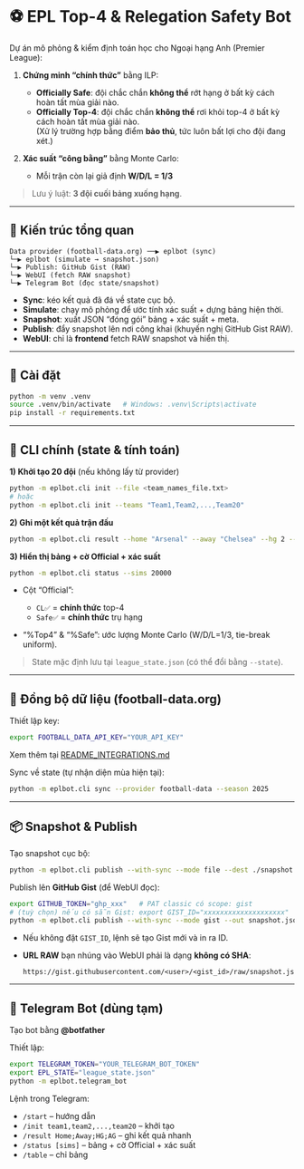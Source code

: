 # ⚽ EPL Top-4 & Relegation Safety Bot

Dự án mô phỏng & kiểm định toán học cho Ngoại hạng Anh (Premier League):

1) **Chứng minh “chính thức”** bằng ILP:  
   - **Officially Safe**: đội chắc chắn **không thể** rớt hạng ở bất kỳ cách hoàn tất mùa giải nào.  
   - **Officially Top-4**: đội chắc chắn **không thể** rơi khỏi top-4 ở bất kỳ cách hoàn tất mùa giải nào.  
   (Xử lý trường hợp bằng điểm **bảo thủ**, tức luôn bất lợi cho đội đang xét.)

2) **Xác suất “công bằng”** bằng Monte Carlo:  
   - Mỗi trận còn lại giả định **W/D/L = 1/3**

> Lưu ý luật: **3 đội cuối bảng xuống hạng**.

---

## 🧩 Kiến trúc tổng quan

```
Data provider (football-data.org) ──▶ eplbot (sync)
└─▶ eplbot (simulate → snapshot.json)
└─▶ Publish: GitHub Gist (RAW)
└─▶ WebUI (fetch RAW snapshot)
└─▶ Telegram Bot (đọc state/snapshot)

````

- **Sync**: kéo kết quả đã đá về state cục bộ.  
- **Simulate**: chạy mô phỏng để ước tính xác suất + dựng bảng hiện thời.  
- **Snapshot**: xuất JSON “đóng gói” bảng + xác suất + meta.  
- **Publish**: đẩy snapshot lên nơi công khai (khuyến nghị GitHub Gist RAW).  
- **WebUI**: chỉ là **frontend** fetch RAW snapshot và hiển thị.  

---

## 🚀 Cài đặt

```bash
python -m venv .venv
source .venv/bin/activate   # Windows: .venv\Scripts\activate
pip install -r requirements.txt
````

---

## 🧰 CLI chính (state & tính toán)

**1) Khởi tạo 20 đội** (nếu không lấy từ provider)

```bash
python -m eplbot.cli init --file <team_names_file.txt>
# hoặc
python -m eplbot.cli init --teams "Team1,Team2,...,Team20"
```

**2) Ghi một kết quả trận đấu**

```bash
python -m eplbot.cli result --home "Arsenal" --away "Chelsea" --hg 2 --ag 1
```

**3) Hiển thị bảng + cờ Official + xác suất**

```bash
python -m eplbot.cli status --sims 20000
```

* Cột “Official”:

  * `CL✅` = **chính thức** top-4
  * `Safe✅` = **chính thức** trụ hạng
* “%Top4” & “%Safe”: ước lượng Monte Carlo (W/D/L=1/3, tie-break uniform).

> State mặc định lưu tại `league_state.json` (có thể đổi bằng `--state`).

---

## 🔄 Đồng bộ dữ liệu (football-data.org)

Thiết lập key:

```bash
export FOOTBALL_DATA_API_KEY="YOUR_API_KEY"
```
Xem thêm tại [README_INTEGRATIONS.md](https://github.com/minhkhang1008/epl-safety-check/blob/main/README_INTEGRATIONS.md)

Sync về state (tự nhận diện mùa hiện tại):

```bash
python -m eplbot.cli sync --provider football-data --season 2025
```
---

## 📦 Snapshot & Publish

Tạo snapshot cục bộ:

```bash
python -m eplbot.cli publish --with-sync --mode file --dest ./snapshot.json
```

Publish lên **GitHub Gist** (để WebUI đọc):

```bash
export GITHUB_TOKEN="ghp_xxx"   # PAT classic có scope: gist
# (tuỳ chọn) nếu có sẵn Gist: export GIST_ID="xxxxxxxxxxxxxxxxxxxx"
python -m eplbot.cli publish --with-sync --mode gist --out snapshot.json
```

* Nếu không đặt `GIST_ID`, lệnh sẽ tạo Gist mới và in ra ID.
* **URL RAW** bạn nhúng vào WebUI phải là dạng **không có SHA**:

  ```
  https://gist.githubusercontent.com/<user>/<gist_id>/raw/snapshot.json
  ```

---

## 🤖 Telegram Bot (dùng tạm)

Tạo bot bằng **@botfather**

Thiết lập:

```bash
export TELEGRAM_TOKEN="YOUR_TELEGRAM_BOT_TOKEN"
export EPL_STATE="league_state.json"
python -m eplbot.telegram_bot
```

Lệnh trong Telegram:

* `/start` – hướng dẫn
* `/init team1,team2,...,team20` – khởi tạo
* `/result Home;Away;HG;AG` – ghi kết quả nhanh
* `/status [sims]` – bảng + cờ Official + xác suất
* `/table` – chỉ bảng